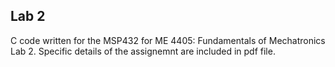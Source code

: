 ## Lab 2
C code written for the MSP432 for ME 4405: Fundamentals of Mechatronics Lab 2.
Specific details of the assignemnt are included in pdf file.
